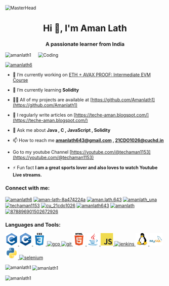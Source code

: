 ![MasterHead](https://miro.medium.com/v2/resize:fit:720/0*7Q3yvSIv_t0ioJ-Z.gif)
<h1 align="center">Hi 👋, I'm Aman Lath</h1>
<h3 align="center">A passionate learner from India</h3>

<img align="right" alt="Coding" width="400" src="https://www.bing.com/images/search?view=detailV2&ccid=p7tJ7FMU&id=DC0B15903455DFD8521B7BCB8BCD4BF4DC75096C&thid=OIP.p7tJ7FMUu3B7muy3pbNLqQHaHa&mediaurl=https%3a%2f%2fmedia.giphy.com%2fmedia%2f5z0cCCGooBQUtejM4v%2fgiphy.gif&exph=480&expw=480&q=solidity+gifs&simid=608002524483635008&FORM=IRPRST&ck=34F1C8B3903AC8C47041042880B116E2&selectedIndex=56">

<p align="left"> <img src="https://komarev.com/ghpvc/?username=amanlath1&label=Profile%20views&color=0e75b6&style=flat" alt="amanlath1" /> </p>


<p align="left"> <a href="https://twitter.com/amanlath6" target="blank"><img src="https://img.shields.io/twitter/follow/amanlath6?logo=twitter&style=for-the-badge" alt="amanlath6" /></a> </p>

- 🔭 I’m currently working on [ETH + AVAX PROOF: Intermediate EVM Course](https://github.com/Amanlath1/ETH-AVAX-PROOF)

- 🌱 I’m currently learning **Solidity**

- 👨‍💻 All of my projects are available at [https://github.com/Amanlath1](https://github.com/Amanlath1)

- 📝 I regularly write articles on [https://teche-aman.blogspot.com/](https://teche-aman.blogspot.com/)

- 💬 Ask me about **Java , C , JavaScript , Solidity**

- 📫 How to reach me **amanlath643@gmail.com , 21CDO1026@cuchd.in**

- Go to my youtube Channel [https://youtube.com/@techaman1153](https://youtube.com/@techaman1153)

- ⚡ Fun fact **I am a great sports lover and also loves to watch Youtube Live streams.**

<h3 align="left">Connect with me:</h3>
<p align="left">
<a href="https://twitter.com/amanlath6" target="blank"><img align="center" src="https://raw.githubusercontent.com/rahuldkjain/github-profile-readme-generator/master/src/images/icons/Social/twitter.svg" alt="amanlath6" height="30" width="40" /></a>
<a href="https://linkedin.com/in/aman-lath-8a474224a" target="blank"><img align="center" src="https://raw.githubusercontent.com/rahuldkjain/github-profile-readme-generator/master/src/images/icons/Social/linked-in-alt.svg" alt="aman-lath-8a474224a" height="30" width="40" /></a>
<a href="https://fb.com/aman.lath.643" target="blank"><img align="center" src="https://raw.githubusercontent.com/rahuldkjain/github-profile-readme-generator/master/src/images/icons/Social/facebook.svg" alt="aman.lath.643" height="30" width="40" /></a>
<a href="https://instagram.com/amanlath_una" target="blank"><img align="center" src="https://raw.githubusercontent.com/rahuldkjain/github-profile-readme-generator/master/src/images/icons/Social/instagram.svg" alt="amanlath_una" height="30" width="40" /></a>
<a href="https://www.youtube.com/c/techaman1153" target="blank"><img align="center" src="https://raw.githubusercontent.com/rahuldkjain/github-profile-readme-generator/master/src/images/icons/Social/youtube.svg" alt="techaman1153" height="30" width="40" /></a>
<a href="https://www.codechef.com/users/cu_21cdo1026" target="blank"><img align="center" src="https://cdn.jsdelivr.net/npm/simple-icons@3.1.0/icons/codechef.svg" alt="cu_21cdo1026" height="30" width="40" /></a>
<a href="https://www.hackerrank.com/amanlath643" target="blank"><img align="center" src="https://raw.githubusercontent.com/rahuldkjain/github-profile-readme-generator/master/src/images/icons/Social/hackerrank.svg" alt="amanlath643" height="30" width="40" /></a>
<a href="https://www.leetcode.com/amanlath" target="blank"><img align="center" src="https://raw.githubusercontent.com/rahuldkjain/github-profile-readme-generator/master/src/images/icons/Social/leet-code.svg" alt="amanlath" height="30" width="40" /></a>
<a href="https://discord.gg/878896901502672926" target="blank"><img align="center" src="https://raw.githubusercontent.com/rahuldkjain/github-profile-readme-generator/master/src/images/icons/Social/discord.svg" alt="878896901502672926" height="30" width="40" /></a>
</p>

<h3 align="left">Languages and Tools:</h3>
<p align="left"> <a href="https://www.cprogramming.com/" target="_blank" rel="noreferrer"> <img src="https://raw.githubusercontent.com/devicons/devicon/master/icons/c/c-original.svg" alt="c" width="40" height="40"/> </a> <a href="https://www.w3schools.com/cpp/" target="_blank" rel="noreferrer"> <img src="https://raw.githubusercontent.com/devicons/devicon/master/icons/cplusplus/cplusplus-original.svg" alt="cplusplus" width="40" height="40"/> </a> <a href="https://www.w3schools.com/css/" target="_blank" rel="noreferrer"> <img src="https://raw.githubusercontent.com/devicons/devicon/master/icons/css3/css3-original-wordmark.svg" alt="css3" width="40" height="40"/> </a> <a href="https://cloud.google.com" target="_blank" rel="noreferrer"> <img src="https://www.vectorlogo.zone/logos/google_cloud/google_cloud-icon.svg" alt="gcp" width="40" height="40"/> </a> <a href="https://git-scm.com/" target="_blank" rel="noreferrer"> <img src="https://www.vectorlogo.zone/logos/git-scm/git-scm-icon.svg" alt="git" width="40" height="40"/> </a> <a href="https://www.w3.org/html/" target="_blank" rel="noreferrer"> <img src="https://raw.githubusercontent.com/devicons/devicon/master/icons/html5/html5-original-wordmark.svg" alt="html5" width="40" height="40"/> </a> <a href="https://www.java.com" target="_blank" rel="noreferrer"> <img src="https://raw.githubusercontent.com/devicons/devicon/master/icons/java/java-original.svg" alt="java" width="40" height="40"/> </a> <a href="https://developer.mozilla.org/en-US/docs/Web/JavaScript" target="_blank" rel="noreferrer"> <img src="https://raw.githubusercontent.com/devicons/devicon/master/icons/javascript/javascript-original.svg" alt="javascript" width="40" height="40"/> </a> <a href="https://www.jenkins.io" target="_blank" rel="noreferrer"> <img src="https://www.vectorlogo.zone/logos/jenkins/jenkins-icon.svg" alt="jenkins" width="40" height="40"/> </a> <a href="https://www.linux.org/" target="_blank" rel="noreferrer"> <img src="https://raw.githubusercontent.com/devicons/devicon/master/icons/linux/linux-original.svg" alt="linux" width="40" height="40"/> </a> <a href="https://www.mysql.com/" target="_blank" rel="noreferrer"> <img src="https://raw.githubusercontent.com/devicons/devicon/master/icons/mysql/mysql-original-wordmark.svg" alt="mysql" width="40" height="40"/> </a> <a href="https://www.python.org" target="_blank" rel="noreferrer"> <img src="https://raw.githubusercontent.com/devicons/devicon/master/icons/python/python-original.svg" alt="python" width="40" height="40"/> </a> <a href="https://www.selenium.dev" target="_blank" rel="noreferrer"> <img src="https://raw.githubusercontent.com/detain/svg-logos/780f25886640cef088af994181646db2f6b1a3f8/svg/selenium-logo.svg" alt="selenium" width="40" height="40"/> </a> </p>

<p><img align="left" src="https://github-readme-stats.vercel.app/api/top-langs?username=amanlath1&show_icons=true&locale=en&layout=compact" alt="amanlath1" /></p>

<p>&nbsp;<img align="center" src="https://github-readme-stats.vercel.app/api?username=amanlath1&show_icons=true&locale=en" alt="amanlath1" /></p>

<p><img align="center" src="https://github-readme-streak-stats.herokuapp.com/?user=amanlath1&" alt="amanlath1" /></p>
